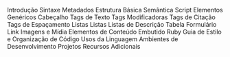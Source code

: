 Introdução
Sintaxe
Metadados
Estrutura Básica
Semântica
Script
Elementos Genéricos
Cabeçalho
Tags de Texto
  Tags Modificadoras
Tags de Citação
Tags de Espaçamento
Listas
  Listas
  Listas de Descrição
Tabela
Formulário
Link
Imagens e Mídia
Elementos de Conteúdo Embutido
Ruby
Guia de Estilo e Organização de Código
Usos da Linguagem
Ambientes de Desenvolvimento
Projetos
Recursos Adicionais